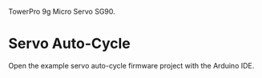 TowerPro 9g Micro Servo SG90.

# Servo Auto-Cycle

Open the example servo auto-cycle firmware project with the Arduino IDE.

